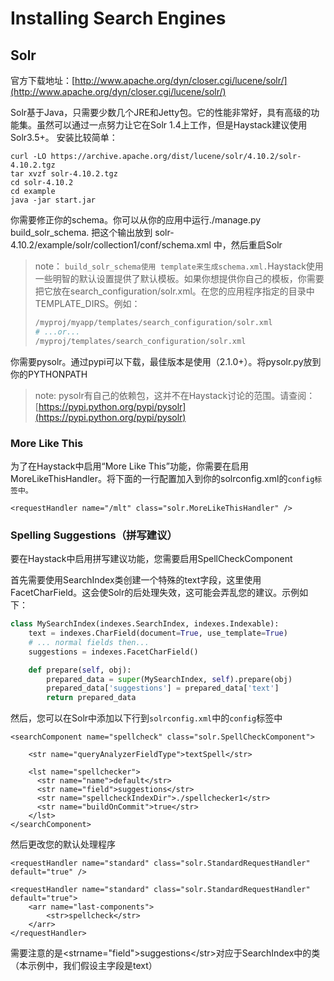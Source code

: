 # Installing Search Engines

## Solr

官方下载地址：[http://www.apache.org/dyn/closer.cgi/lucene/solr/](http://www.apache.org/dyn/closer.cgi/lucene/solr/)

Solr基于Java，只需要少数几个JRE和Jetty包。它的性能非常好，具有高级的功能集。虽然可以通过一点努力让它在Solr 1.4上工作，但是Haystack建议使用Solr3.5+。 安装比较简单：

```
curl -LO https://archive.apache.org/dist/lucene/solr/4.10.2/solr-4.10.2.tgz
tar xvzf solr-4.10.2.tgz
cd solr-4.10.2
cd example
java -jar start.jar
```

你需要修正你的schema。你可以从你的应用中运行./manage.py build\_solr\_schema. 把这个输出放到 solr-4.10.2/example/solr/collection1/conf/schema.xml 中，然后重启Solr

> note： `build_solr_schema使用 template来生成schema.xml.`Haystack使用一些明智的默认设置提供了默认模板。如果你想提供你自己的模板，你需要把它放在search\_configuration/solr.xml。在您的应用程序指定的目录中TEMPLATE\_DIRS。例如：
>
> ```py
> /myproj/myapp/templates/search_configuration/solr.xml
> # ...or...
> /myproj/templates/search_configuration/solr.xml
> ```

你需要pysolr。通过pypi可以下载，最佳版本是使用（2.1.0+）。将pysolr.py放到你的PYTHONPATH

> note: pysolr有自己的依赖包，这并不在Haystack讨论的范围。请查阅：[https://pypi.python.org/pypi/pysolr](https://pypi.python.org/pypi/pysolr)

### More Like This

为了在Haystack中启用“More Like This”功能，你需要在启用MoreLikeThisHandler。将下面的一行配置加入到你的solrconfig.xml的`config标签中。`

```
<requestHandler name="/mlt" class="solr.MoreLikeThisHandler" />
```

### Spelling Suggestions（拼写建议）

要在Haystack中启用拼写建议功能，您需要启用SpellCheckComponent

首先需要使用SearchIndex类创建一个特殊的text字段，这里使用FacetCharField。这会使Solr的后处理失效，这可能会弄乱您的建议。示例如下：

```py
class MySearchIndex(indexes.SearchIndex, indexes.Indexable):
    text = indexes.CharField(document=True, use_template=True)
    # ... normal fields then...
    suggestions = indexes.FacetCharField()

    def prepare(self, obj):
        prepared_data = super(MySearchIndex, self).prepare(obj)
        prepared_data['suggestions'] = prepared_data['text']
        return prepared_data
```

然后，您可以在Solr中添加以下行到`solrconfig.xml`中的`config`标签中

```
<searchComponent name="spellcheck" class="solr.SpellCheckComponent">

    <str name="queryAnalyzerFieldType">textSpell</str>

    <lst name="spellchecker">
      <str name="name">default</str>
      <str name="field">suggestions</str>
      <str name="spellcheckIndexDir">./spellchecker1</str>
      <str name="buildOnCommit">true</str>
    </lst>
</searchComponent>
```

然后更改您的默认处理程序

```
<requestHandler name="standard" class="solr.StandardRequestHandler" default="true" />
```

```
<requestHandler name="standard" class="solr.StandardRequestHandler" default="true">
    <arr name="last-components">
        <str>spellcheck</str>
    </arr>
</requestHandler>
```

需要注意的是&lt;strname="field"&gt;suggestions&lt;/str&gt;对应于SearchIndex中的类（本示例中，我们假设主字段是text）

